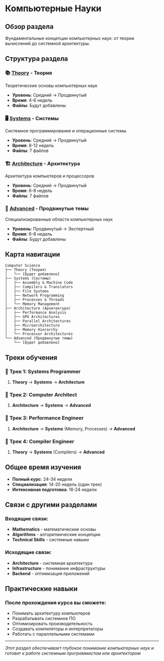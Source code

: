 # Компьютерные Науки

## Обзор раздела
Фундаментальные концепции компьютерных наук: от теории вычислений до системной архитектуры.

## Структура раздела

### 📚 [Theory](./theory/) - Теория
Теоретические основы компьютерных наук
- **Уровень**: Средний → Продвинутый
- **Время**: 4-6 недель
- **Файлы**: Будут добавлены

### 🖥️ [Systems](./systems/) - Системы
Системное программирование и операционные системы
- **Уровень**: Средний → Продвинутый
- **Время**: 8-12 недель
- **Файлы**: 7 файлов

### 🏗️ [Architecture](./architecture/) - Архитектура
Архитектура компьютеров и процессоров
- **Уровень**: Средний → Продвинутый
- **Время**: 6-8 недель
- **Файлы**: 7 файлов

### 🚀 [Advanced](./advanced/) - Продвинутые темы
Специализированные области компьютерных наук
- **Уровень**: Продвинутый → Экспертный
- **Время**: 6-8 недель
- **Файлы**: Будут добавлены

## Карта навигации

```
Computer Science
├── Theory (Теория)
│   └── [Будет добавлено]
├── Systems (Системы)
│   ├── Assembly & Machine Code
│   ├── Compilers & Translators
│   ├── File Systems
│   ├── Network Programming
│   ├── Processes & Threads
│   └── Memory Management
├── Architecture (Архитектура)
│   ├── Performance Analysis
│   ├── GPU Architectures
│   ├── Parallel Architectures
│   ├── Microarchitecture
│   ├── Memory Hierarchy
│   └── Processor Architectures
└── Advanced (Продвинутые темы)
    └── [Будет добавлено]
```

## Треки обучения

### 🎯 Трек 1: Systems Programmer
1. **Theory** → **Systems** → **Architecture**

### 🎯 Трек 2: Computer Architect
1. **Architecture** → **Systems** → **Advanced**

### 🎯 Трек 3: Performance Engineer
1. **Architecture** → **Systems** (Memory, Processes) → **Advanced**

### 🎯 Трек 4: Compiler Engineer
1. **Theory** → **Systems** (Compilers) → **Advanced**

## Общее время изучения
- **Полный курс**: 24-34 недели
- **Специализация**: 14-20 недель (один трек)
- **Интенсивная подготовка**: 16-24 недели

## Связи с другими разделами

### Входящие связи:
- **Mathematics** - математические основы
- **Algorithms** - алгоритмические концепции
- **Technical Skills** - системные навыки

### Исходящие связи:
- **Architecture** - системная архитектура
- **Infrastructure** - понимание инфраструктуры
- **Backend** - оптимизация приложений

## Практические навыки

### После прохождения курса вы сможете:
- Понимать архитектуру компьютеров
- Разрабатывать системное ПО
- Оптимизировать производительность
- Создавать компиляторы и интерпретаторы
- Работать с параллельными системами

---

*Этот раздел обеспечивает глубокое понимание компьютерных наук и готовит к работе системным программистом или архитектором* 